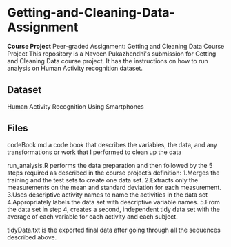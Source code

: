 # Getting-and-Cleaning-Data-Assignment
**Course Project**
Peer-graded Assignment: Getting and Cleaning Data Course Project
This repository is a Naveen Pukazhendhi's submission for Getting and Cleaning Data course project. It has the instructions on how to run analysis on Human Activity recognition dataset.

## Dataset
Human Activity Recognition Using Smartphones

## Files
codeBook.md a code book that describes the variables, the data, and any transformations or work that I performed to clean up the data

run_analysis.R performs the data preparation and then followed by the 5 steps required as described in the course project’s definition:
1.Merges the training and the test sets to create one data set.
2.Extracts only the measurements on the mean and standard deviation for each measurement.
3.Uses descriptive activity names to name the activities in the data set
4.Appropriately labels the data set with descriptive variable names.
5.From the data set in step 4, creates a second, independent tidy data set with the average of each variable for each activity and each subject.
  
tidyData.txt is the exported final data after going through all the sequences described above.
